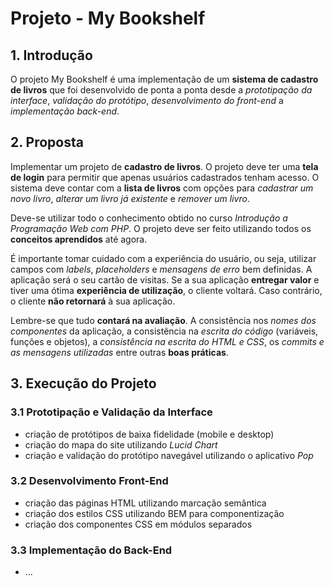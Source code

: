 # Projeto - My Bookshelf

## 1. Introdução

O projeto My Bookshelf é uma implementação de um **sistema de cadastro de livros** que foi desenvolvido de ponta a ponta desde a *prototipação da interface*, *validação do protótipo*, *desenvolvimento do front-end* a *implementação back-end*.

## 2. Proposta

Implementar um projeto de **cadastro de livros**. O projeto deve ter uma **tela de login** para permitir que apenas usuários cadastrados tenham acesso. O sistema deve contar com a **lista de livros** com opções para *cadastrar um novo livro*, *alterar um livro já existente* e *remover um livro*.

Deve-se utilizar todo o conhecimento obtido no curso *Introdução a Programação Web com PHP*. O projeto deve ser feito utilizando todos os **conceitos aprendidos** até agora.

É importante tomar cuidado com a experiência do usuário, ou seja, utilizar campos com *labels*, *placeholders* e *mensagens de erro* bem definidas. A aplicação será o seu cartão de visitas. Se a sua aplicação **entregar valor** e tiver uma ótima **experiência de utilização**, o cliente voltará. Caso contrário, o cliente **não retornará** à sua aplicação.

Lembre-se que tudo **contará na avaliação**. A consistência nos *nomes dos componentes* da aplicação, a consistência na *escrita do código* (variáveis, funções e objetos), a *consistência na escrita do HTML e CSS*, os *commits e as mensagens utilizadas* entre outras **boas práticas**.

## 3. Execução do Projeto

### 3.1 Prototipação e Validação da Interface

* criação de protótipos de baixa fidelidade (mobile e desktop)
* criação do mapa do site utilizando *Lucid Chart*
* criação e validação do protótipo navegável utilizando o aplicativo *Pop*

### 3.2 Desenvolvimento Front-End

* criação das páginas HTML utilizando marcação semântica
* criação dos estilos CSS utilizando BEM para componentização
* criação dos componentes CSS em módulos separados
  
### 3.3 Implementação do Back-End

* ...
